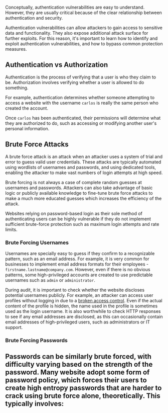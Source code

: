 Conceptually, authentication vulnerabilities are easy to understand. However, they are usually critical because of the clear relationship between authentication and security.

Authentication vulnerabilities can allow attackers to gain access to sensitive data and functionality. They also expose additional attack surface for further exploits. For this reason, it's important to learn how to identify and exploit authentication vulnerabilities, and how to bypass common protection measures.
## Authentication vs Authorization
Authentication is the process of verifying that a user is who they claim to be. Authorization involves verifying whether a user is allowed to do something.

For example, authentication determines whether someone attempting to access a website with the username `carlos` is really the same person who created the account.

Once `carlos` has been authenticated, their permissions will determine what they are authorized to do, such as accessing or modifying another user's personal information.
## Brute Force Attacks
A brute force attack is an attack when an attacker uses a system of trial and error to guess valid user credentials. These attacks are typically automated using wordlists of usernames and passwords, and using dedicated tools, enabling the attacker to make vast numbers of login attempts at high speed.

Brute forcing is not always a case of complete random guesses at usernames and passwords. Attackers can also take advantage of basic logic or publicly available knowledge to fine-tune brute force attacks to make a much more educated guesses which increases the efficiency of the attack.

Websites relying on password-based login as their sole method of authenticating users can be highly vulnerable if they do not implement sufficient brute-force protection such as maximum login attempts and rate limits.
### Brute Forcing Usernames
Usernames are specially easy to guess if they confirm to a recognizable pattern, such as an email address. For example, it is very common for businesses to implement email address formats for their employees - `firstname.lastname@company.com`. However, even if there is no obvious patterns, some high-privileged accounts are created to use predictable usernames such as `admin` or `administrator`.

During audit, it is important to check whether the website discloses potential usernames publicly. For example, an attacker can access user profiles without logging in due to a [broken access control](obsidian://open?vault=security-notes&file=Offensive%20Security%2FWeb%20Application%20Security%2FServer-side%20Vulnerabilities%2FAccess%20Control). Even if the actual content of the profile is hidden, the name used in the profile is sometimes used as the login username. It is also worthwhile to check HTTP responses to see if any email addresses are disclosed, as this can occasionally contain email addresses of high-privileged users, such as administrators or IT support.
### Brute Forcing Passwords
Passwords can be similarly brute forced, with difficulty varying based on the strength of the password. Many website adopt some form of password policy, which forces their users to create high entropy passwords that are harder to crack using brute force alone, theoretically. This typically involves:
- 